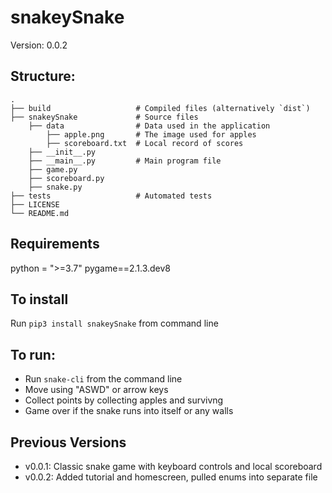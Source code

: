 # snakeySnake

Version: 0.0.2

## Structure:
    .
    ├── build                   # Compiled files (alternatively `dist`)
    ├── snakeySnake             # Source files
        ├── data                # Data used in the application
            ├── apple.png       # The image used for apples
            ├── scoreboard.txt  # Local record of scores
        ├── __init__.py
        ├── __main__.py         # Main program file
        ├── game.py
        ├── scoreboard.py
        ├── snake.py
    ├── tests                   # Automated tests
    ├── LICENSE
    └── README.md

## Requirements
python = ">=3.7"
pygame==2.1.3.dev8

## To install
Run `pip3 install snakeySnake` from command line

## To run:
- Run `snake-cli` from the command line
- Move using "ASWD" or arrow keys
- Collect points by collecting apples and survivng 
- Game over if the snake runs into itself or any walls

## Previous Versions
- v0.0.1: Classic snake game with keyboard controls and local scoreboard
- v0.0.2: Added tutorial and homescreen, pulled enums into separate file